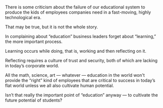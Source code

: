 There is some criticism about the failure of our educational system to produce the kids of employees companies need in a fast-moving, highly technological era. 

That may be true, but it is not the whole story. 

In complaining about “education” business leaders forget about “learning,” the more important process. 

Learning occurs while doing, that is, working and then reflecting on it. 

Reflecting requires a culture of trust and security, both of which are lacking in today’s corporate world.

All the math, science, art — whatever — education in the world won't provide the “right” kind of employees that are critical to success in today’s flat world unless we all also cultivate human potential.

Isn’t that really the important point of “education” anyway — to cultivate the future potential of students?